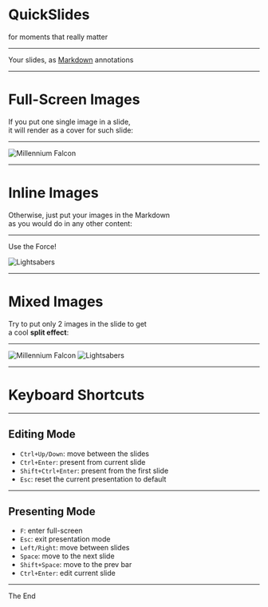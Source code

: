 # QuickSlides

for moments that really matter

---

Your slides, as [Markdown](https://www.markdownguide.org) annotations

---

# Full-Screen Images

If you put one single image in a slide,  
it will render as a cover for such slide:

---

![Millennium Falcon](/images/millennium-falcon.png)

---

# Inline Images

Otherwise, just put your images in the Markdown  
as you would do in any other content:

---

Use the Force!

![Lightsabers](/images/light-saber.png)

---

# Mixed Images

Try to put only 2 images in the slide to get  
a cool **split effect**:

---

![Millennium Falcon](/images/millennium-falcon.png)
![Lightsabers](/images/light-saber.png)

---

# Keyboard Shortcuts

---

## Editing Mode

- `Ctrl+Up/Down`: move between the slides
- `Ctrl+Enter`: present from current slide
- `Shift+Ctrl+Enter`: present from the first slide
- `Esc`: reset the current presentation to default

---

## Presenting Mode

- `F`: enter full-screen
- `Esc`: exit presentation mode
- `Left/Right`: move between slides
- `Space`: move to the next slide
- `Shift+Space`: move to the prev bar
- `Ctrl+Enter`: edit current slide

---

The End
